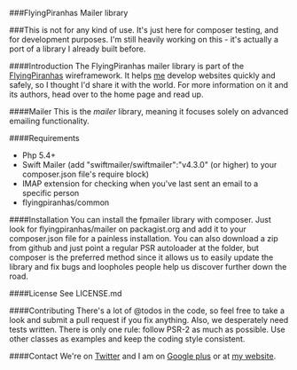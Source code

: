 ###FlyingPiranhas Mailer library

###This is not for any kind of use. It's just here for composer testing, and for development purposes. I'm still heavily working on this - it's actually a port of a library I already built before.

####Introduction
The FlyingPiranhas mailer library is part of the [FlyingPiranhas](http://www.flyingpiranhas.net) wireframework. It helps [me](http://www.bitfalls.com) develop websites quickly and safely, so I thought I'd share it with the world. For more information on it and its authors, head over to the home page and read up.

####Mailer
This is the _mailer_ library, meaning it focuses solely on advanced emailing functionality.

####Requirements
- Php 5.4+
- Swift Mailer (add "swiftmailer/swiftmailer":"v4.3.0" (or higher) to your composer.json file's require block)
- IMAP extension for checking when you've last sent an email to a specific person
- flyingpiranhas/common

####Installation
You can install the fpmailer library with composer. Just look for flyingpiranhas/mailer on packagist.org and add it to your composer.json file for a painless installation. You can also download a zip from github and just point a regular PSR autoloader at the folder, but composer is the preferred method since it allows us to easily update the library and fix bugs and loopholes people help us discover further down the road.

####License
See LICENSE.md

####Contributing
There's a lot of @todos in the code, so feel free to take a look and submit a pull request if you fix anything. Also, we desperately need tests written. There is only one rule: follow PSR-2 as much as possible. Use other classes as examples and keep the coding style consistent.

####Contact
We're on [Twitter](http://www.twitter.com/wireframework) and I am on [Google plus](http://www.gplus.to/Swader) or at [my website](http://www.bitfalls.com).
